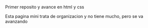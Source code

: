 Primer reposito y avance en html y css 

Esta pagina mini trata de organizacion y no tiene mucho, pero se va avanzando 

